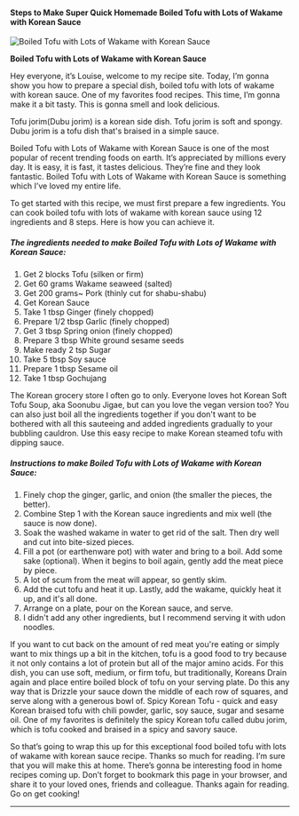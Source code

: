             

#### Steps to Make Super Quick Homemade Boiled Tofu with Lots of Wakame with Korean Sauce

![Boiled Tofu with Lots of Wakame with Korean Sauce](https://img-global.cpcdn.com/recipes/4895392979222528/751x532cq70/boiled-tofu-with-lots-of-wakame-with-korean-sauce-recipe-main-photo.jpg)

**Boiled Tofu with Lots of Wakame with Korean Sauce**

Hey everyone, it’s Louise, welcome to my recipe site. Today, I’m gonna show you how to prepare a special dish, boiled tofu with lots of wakame with korean sauce. One of my favorites food recipes. This time, I’m gonna make it a bit tasty. This is gonna smell and look delicious.

Tofu jorim(Dubu jorim) is a korean side dish. Tofu jorim is soft and spongy. Dubu jorim is a tofu dish that's braised in a simple sauce.

Boiled Tofu with Lots of Wakame with Korean Sauce is one of the most popular of recent trending foods on earth. It’s appreciated by millions every day. It is easy, it is fast, it tastes delicious. They’re fine and they look fantastic. Boiled Tofu with Lots of Wakame with Korean Sauce is something which I’ve loved my entire life.

To get started with this recipe, we must first prepare a few ingredients. You can cook boiled tofu with lots of wakame with korean sauce using 12 ingredients and 8 steps. Here is how you can achieve it.

##### The ingredients needed to make Boiled Tofu with Lots of Wakame with Korean Sauce:

1.  Get 2 blocks Tofu (silken or firm)
2.  Get 60 grams Wakame seaweed (salted)
3.  Get 200 grams~ Pork (thinly cut for shabu-shabu)
4.  Get Korean Sauce
5.  Take 1 tbsp Ginger (finely chopped)
6.  Prepare 1/2 tbsp Garlic (finely chopped)
7.  Get 3 tbsp Spring onion (finely chopped)
8.  Prepare 3 tbsp White ground sesame seeds
9.  Make ready 2 tsp Sugar
10.  Take 5 tbsp Soy sauce
11.  Prepare 1 tbsp Sesame oil
12.  Take 1 tbsp Gochujang

The Korean grocery store I often go to only. Everyone loves hot Korean Soft Tofu Soup, aka Soonubu Jigae, but can you love the vegan version too? You can also just boil all the ingredients together if you don't want to be bothered with all this sauteeing and added ingredients gradually to your bubbling cauldron. Use this easy recipe to make Korean steamed tofu with dipping sauce.

##### Instructions to make Boiled Tofu with Lots of Wakame with Korean Sauce:

1.  Finely chop the ginger, garlic, and onion (the smaller the pieces, the better).
2.  Combine Step 1 with the Korean sauce ingredients and mix well (the sauce is now done).
3.  Soak the washed wakame in water to get rid of the salt. Then dry well and cut into bite-sized pieces.
4.  Fill a pot (or earthenware pot) with water and bring to a boil. Add some sake (optional). When it begins to boil again, gently add the meat piece by piece.
5.  A lot of scum from the meat will appear, so gently skim.
6.  Add the cut tofu and heat it up. Lastly, add the wakame, quickly heat it up, and it's all done.
7.  Arrange on a plate, pour on the Korean sauce, and serve.
8.  I didn't add any other ingredients, but I recommend serving it with udon noodles.

If you want to cut back on the amount of red meat you're eating or simply want to mix things up a bit in the kitchen, tofu is a good food to try because it not only contains a lot of protein but all of the major amino acids. For this dish, you can use soft, medium, or firm tofu, but traditionally, Koreans Drain again and place entire boiled block of tofu on your serving plate. Do this any way that is Drizzle your sauce down the middle of each row of squares, and serve along with a generous bowl of. Spicy Korean Tofu - quick and easy Korean braised tofu with chili powder, garlic, soy sauce, sugar and sesame oil. One of my favorites is definitely the spicy Korean tofu called dubu jorim, which is tofu cooked and braised in a spicy and savory sauce.

So that’s going to wrap this up for this exceptional food boiled tofu with lots of wakame with korean sauce recipe. Thanks so much for reading. I’m sure that you will make this at home. There’s gonna be interesting food in home recipes coming up. Don’t forget to bookmark this page in your browser, and share it to your loved ones, friends and colleague. Thanks again for reading. Go on get cooking!

* * *